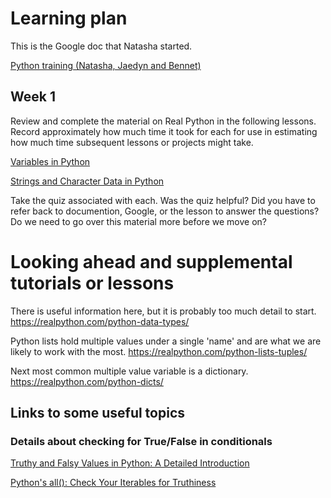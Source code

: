 # Learning plan

This is the Google doc that Natasha started.

[Python training (Natasha, Jaedyn and Bennet)](https://docs.google.com/document/d/1DTnPJiEFk6gFlQ709BNnKHbNOQ_florB8ZxI7ItkKtc/edit)

## Week 1

Review and complete the material on Real Python in the following
lessons.  Record approximately how much time it took for each for
use in estimating how much time subsequent lessons or projects
might take.

[Variables in Python](https://realpython.com/courses/variables-python/)

[Strings and Character Data in Python](https://realpython.com/courses/python-strings/)

Take the quiz associated with each.  Was the quiz helpful?  Did you have
to refer back to documention, Google, or the lesson to answer the
questions?  Do we need to go over this material more before we move
on?

# Looking ahead and supplemental tutorials or lessons

There is useful information here, but it is probably too much detail
to start.
https://realpython.com/python-data-types/

Python lists hold multiple values under a single 'name' and are what
we are likely to work with the most.
https://realpython.com/python-lists-tuples/

Next most common multiple value variable is a dictionary.
https://realpython.com/python-dicts/

## Links to some useful topics

### Details about checking for True/False in conditionals
[Truthy and Falsy Values in Python: A Detailed Introduction](https://www.freecodecamp.org/news/truthy-and-falsy-values-in-python/)

[Python's all(): Check Your Iterables for Truthiness](https://realpython.com/python-all/)
